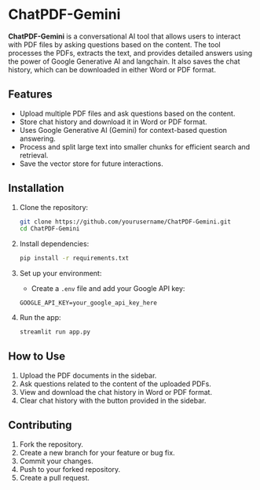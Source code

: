 # ChatPDF-Gemini

**ChatPDF-Gemini** is a conversational AI tool that allows users to interact with PDF files by asking questions based on the content. The tool processes the PDFs, extracts the text, and provides detailed answers using the power of Google Generative AI and langchain. It also saves the chat history, which can be downloaded in either Word or PDF format.

## Features
- Upload multiple PDF files and ask questions based on the content.
- Store chat history and download it in Word or PDF format.
- Uses Google Generative AI (Gemini) for context-based question answering.
- Process and split large text into smaller chunks for efficient search and retrieval.
- Save the vector store for future interactions.

## Installation

1. Clone the repository:
    ```bash
    git clone https://github.com/yourusername/ChatPDF-Gemini.git
    cd ChatPDF-Gemini
    ```

2. Install dependencies:
    ```bash
    pip install -r requirements.txt
    ```

3. Set up your environment:
    - Create a `.env` file and add your Google API key:
    ```plaintext
    GOOGLE_API_KEY=your_google_api_key_here
    ```

4. Run the app:
    ```bash
    streamlit run app.py
    ```

## How to Use

1. Upload the PDF documents in the sidebar.
2. Ask questions related to the content of the uploaded PDFs.
3. View and download the chat history in Word or PDF format.
4. Clear chat history with the button provided in the sidebar.

## Contributing

1. Fork the repository.
2. Create a new branch for your feature or bug fix.
3. Commit your changes.
4. Push to your forked repository.
5. Create a pull request.



